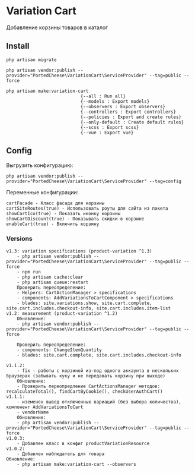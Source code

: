 # Variation Cart

Добавление корзины товаров в каталог

## Install
    php artisan migrate
    
    php artisan vendor:publish --provider="PortedCheese\VariationCart\ServiceProvider" --tag=public --force
    
    php artisan make:variation-cart
                                {--all : Run all}
                                {--models : Export models}
                                {--observers : Export observers}
                                {--controllers : Export controllers}
                                {--policies : Export and create rules}
                                {--only-default : Create default rules}
                                {--scss : Export scss}
                                {--vue : Export vue}
                                
## Config

Выгрузить конфигурацию:

    php artisan vendor:publish --provider="PortedCheese\VariationCart\ServiceProvider" --tag=config
     
Переменные конфигурации:

    cartFacade - Класс фасада для корзины
    cartSiteRoutes(true) - Использовать роуты для сайта из пакета
    showCartIco(true) - Показать иконку корзины
    showCartDiscount(true) - Показывать скидки в корзине
    enableCart(true) - Включить корзину
    
### Versions
    v1.3: variation specifications (product-variation ^1.3)
        - php artisan vendor:publish --provider="PortedCheese\VariationCart\ServiceProvider" --tag=public --force
        - npm run
        - php artisan cache:clear
        - php artisan queue:restart
        Проверить переопределение:
        - Helpers: CartActionManager > specifications
        - components: AddVariationsToCartComponent > specifications
        - blades: site.variations.show, site.cart.complete, site.cart.includes.checkout-info, site.cart.includes.item-list
    v1.2: measurement (product-variation ^1.2)
        Обновление:
        - php artisan vendor:publish --provider="PortedCheese\VariationCart\ServiceProvider" --tag=public --force

        Проверить переопределение:
        - components: ChangeItemQuantity
        - blades: site.cart.complete, site.cart.includes.checkout-info
        
    v1.1.2: 
        - fix - работы с корзиной из-под одного аккаунта в нескольких браузерах (забывать куку и не передавать корзину при выходе)
        Обновление:
        - Проверить переопредление CartActionsManager методов: recalculateTotal(), findCartByCookie(), checkUserAuthCart()
    v1.1.1: 
        - иземенен вывод отключенных вариаций (без выбора количества), компонент AddVariationsToCart
        - vendorName
        Обновление:
        - php artisan vendor:publish --provider="PortedCheese\VariationCart\ServiceProvider" --tag=public --force
    v1.0.3:
        - Добавлен класс в конфиг productVariationResource
    v1.0.2:
        - Добавлен наблюдатель для товара
    Обновление:
        - php artisan make:variation-cart --observers